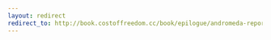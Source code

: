 ```yaml
---
layout: redirect
redirect_to: http://book.costoffreedom.cc/book/epilogue/andromeda-report-gliese-832-c-expedition.html
---
```


